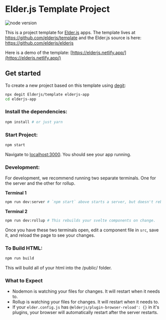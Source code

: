 # Elder.js Template Project

<img src="https://img.shields.io/badge/dynamic/json?color=brightgreen&label=Node&query=engines.node&url=https%3A%2F%2Fraw.githubusercontent.com%2Felderjs%2Ftemplate%2Fmaster%2Fpackage.json" alt="node version" />

This is a project template for [Elder.js](https://elderguide.com/tech/elderjs/) apps. The template lives at https://github.com/elderjs/template and the Elder.js source is here: https://github.com/elderjs/elderjs

Here is a demo of the template: [https://elderjs.netlify.app/](https://elderjs.netlify.app/)

## Get started

To create a new project based on this template using [degit](https://github.com/Rich-Harris/degit):

```bash
npx degit Elderjs/template elderjs-app
cd elderjs-app
```

### Install the dependencies:

```bash
npm install # or just yarn
```

### Start Project:

```bash
npm start
```

Navigate to [localhost:3000](http://localhost:3000). You should see your app running.

### Development:

For development, we recommend running two separate terminals. One for the server and the other for rollup.

**Terminal 1**

```bash
npm run dev:server # `npm start` above starts a server, but doesn't rebuild your Svelte components on change.
```

**Terminal 2**

```bash
npm run dev:rollup # This rebuilds your svelte components on change.
```

Once you have these two terminals open, edit a component file in `src`, save it, and reload the page to see your changes.

### To Build HTML:

```bash
npm run build
```

This will build all of your html into the /public/ folder.

### What to Expect

- Nodemon is watching your files for changes. It will restart when it needs to.
- Rollup is watching your files for changes. It will restart when it needs to.
- If your `elder.config.js` has `@elderjs/plugin-browser-reload': {}` in it's plugins, your browser will automatically restart after the server restarts.
